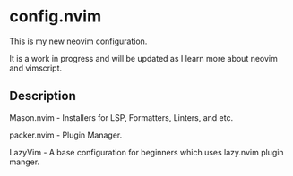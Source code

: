 # config.nvim

This is my new neovim configuration. 

It is a work in progress and will be updated as I learn more about neovim and vimscript.

## Description
Mason.nvim - Installers for LSP, Formatters, Linters, and etc.

packer.nvim - Plugin Manager.

LazyVim - A base configuration for beginners which uses lazy.nvim plugin manger.




